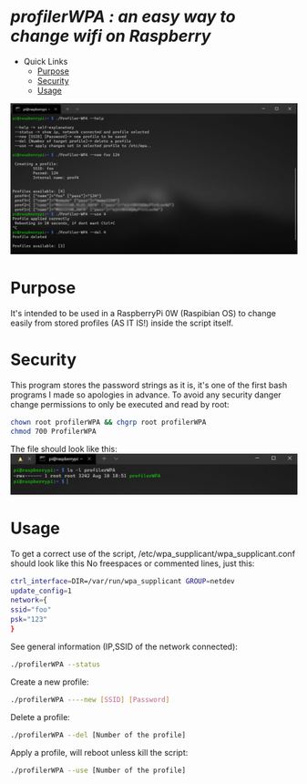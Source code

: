 # ***profilerWPA*** *: an easy way to change wifi on Raspberry*

- Quick Links
    - [Purpose](#purpose)
    - [Security](#security)
    - [Usage](#usage)

![IMG](.screenshots/sst.png)

# Purpose
It's intended to be used in a RaspberryPi 0W (Raspibian OS) to change easily from stored profiles (AS IT IS!) inside the script itself. 

# Security 
This program stores the password strings as it is, it's one of the first bash programs I made so apologies in advance. 
To avoid any security danger change permissions to only be executed and read by root:
```bash
chown root profilerWPA && chgrp root profilerWPA
chmod 700 ProfilerWPA
```
The file should look like this: 
![IMG2](.screenshots/sst2.png)

# Usage
To get a correct use of the script, /etc/wpa_supplicant/wpa_supplicant.conf should look like this
No freespaces or commented lines, just this: 
```bash
ctrl_interface=DIR=/var/run/wpa_supplicant GROUP=netdev
update_config=1
network={
ssid="foo"
psk="123"
}
```
See general information (IP,SSID of the network connected):
```bash
./profilerWPA --status
```
Create a new profile:
```bash
./profilerWPA ----new [SSID] [Password]
```
Delete a profile:
```bash
./profilerWPA --del [Number of the profile]
```
Apply a profile, will reboot unless kill the script:
```bash
./profilerWPA --use [Number of the profile]
```

